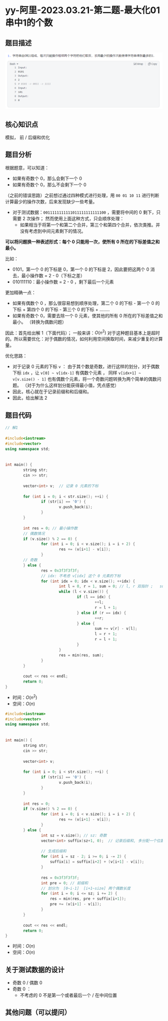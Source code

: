 # yy-阿里-2023.03.21-第二题-最大化01串中1的个数



## 题目描述

![](IMG/1.png)





## 核心知识点

模拟， 前 / 后缀和优化





## 题目分析

根据题意，可以知道：

* 如果有奇数个 0，那么会剩下一个 0
* 如果有奇数个 0，那么不会剩下一个 0 



（之前的错误思路）之前想过通过四种模式进行处理，用 `00 01 10 11` 进行判断计算最少的操作次数，后来发现缺少一些考量。

* 对于测试数据：`0011111111111011111111111100` ，需要将中间的 0 剩下，只需要 2 次操作；  然而使用上面这种方式，只会顺序处理：
  * 如果相当于将第一个和第二个合并，第三个和第四个合并，依次类推。并没有考虑到中间元素剩下的情况。





**可以将问题换一种表述形式：每个 0 只能用一次，使所有 0 所在的下标差值之和最小。**

比如：

*  0101，第一个 0 的下标是 0，第一个 0 的下标是 2，因此要把这两个 0 消去，最小操作数 = 2 - 0（下标之差）
* 010111110：最小操作数 = 2 - 0 ，剩下最后一个元素

更加精确一点：

* 如果有偶数个 0 ，那么很容易想到顺序处理，第二个 0 的下标 - 第一个 0 的下标  + 第四个 0 的下标 - 第三个 0 的下标 + ........
* 如果有奇数个 0，需要去除一个 0 元素，使其他的所有 0 所在的下标差值之和最小。 （转换为偶数问题）





因此：首先给出解 1（下面代码）；
一般来讲：$O(n^2)$ 对于这种题目基本上是超时的。所以需要优化：对于偶数的情况，如何利用空间换取时间，来减少重复的计算量。



优化思路：

* 对于记录 0 元素的下标 `v` ： 由于其个数是奇数，进行这样的划分，对于偶数下标 `idx` ，让 `v[0] ~ v[idx-1]` 有偶数个元素 ， 同样 `v[idx+1] ~ v[v.size() - 1]` 也有偶数个元素，将一个奇数问题转换为两个简单的偶数问题。 （对于为什么这样划分能获得最小值，凭点感觉）
* 因此，核心就在于记录前缀和和后缀和。
* 因此，给出解法 2





## 题目代码

```c++
// 解1

#include<iostream>
#include<vector>
using namespace std;


int main() {
        string str;
        cin >> str;

        vector<int> v;  // 记录 0 元素的下标

        for (int i = 0; i < str.size(); ++i) {
                if (str[i] == '0') {
                        v.push_back(i);
                }
        }

        int res = 0; // 最小操作数
    	// 偶数情况
        if (v.size() % 2 == 0) {
                for (int i = 0; i < v.size(); i = i + 2) {
                        res += (v[i+1] - v[i]);
                }
        // 奇数
        } else {
                res = 0x3f3f3f3f;
            	// idx: 不考虑 v[idx] 这个 0 元素的下标 
                for (int idx = 0; idx < v.size(); ++idx) {
                        int l = 0, r = 1, sum = 0; // l, r 双指针 ;   sum: 本轮的操作数
                        while (l < v.size()) {
                                if (l == idx) {
                                        ++l;
                                        r = l + 1;
                                } else if (r == idx) {
                                        ++r;
                                } else {
                                        sum += v[r] - v[l];
                                        l = r + 1;
                                        r = l + 1;
                                }
                        }
                        res = min(res, sum);
                }
        }

        cout << res << endl;
        return 0;
}
```

* 时间：$O(n^2)$
* 空间：$O(n)$





```c++
#include<iostream>
#include<vector>
using namespace std;


int main() {
        string str;
        cin >> str;

        vector<int> v;

        for (int i = 0; i < str.size(); ++i) {
                if (str[i] == '0') {
                        v.push_back(i);
                }
        }

        int res = 0;
        if (v.size() % 2 == 0) {
                for (int i = 0; i < v.size(); i = i + 2) {
                        res += (v[i+1] - v[i]);
                }
        } else {
				int sz = v.size(); // sz: 奇数
				vector<int> suffix(sz+1, 0);  // 记录后缀和, 多分配一个位置  suffix[sz] 作为空置
				
            	// 生成后缀和
				for (int i = sz - 2; i >= 0; i -= 2) {
					suffix[i] = suffix[i+2] + (v[i+1] - v[i]);
				}

				res = 0x3f3f3f3f;
				int pre = 0; // 前缀和
            	// 划分为  [0~i-1]  [i+1~size] 两个偶数长度 
				for (int i = 0; i <= sz; i += 2) {
					res = min(res, pre + suffix[i+1]);
					pre += (v[i+1] - v[i]);
				}
        }

        cout << res << endl;
        return 0;
}
```

* 时间：$O(n)$
* 空间：$O(n)$





## 关于测试数据的设计

* 奇数 0 / 偶数 0
* 奇数 0 ：
  * 不考虑的 0 不是第一个或者最后一个 / 在中间位置





## 其他问题（可以提问）

